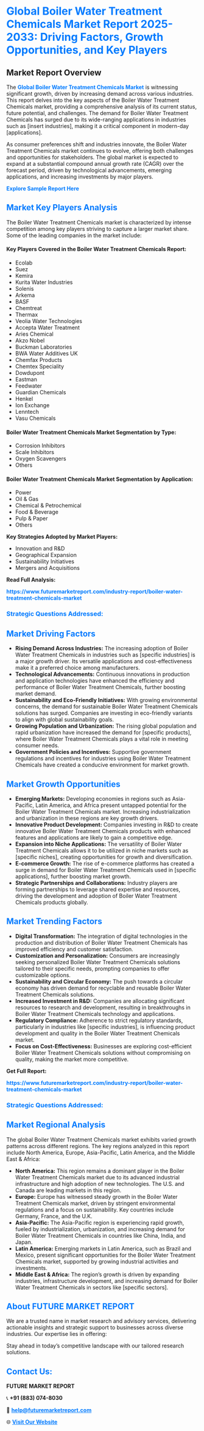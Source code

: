 <h1 style="color: #007BFF;">Global Boiler Water Treatment Chemicals Market Report 2025-2033: Driving Factors, Growth Opportunities, and Key Players</h1>

<section id="overview">
<h2>Market Report Overview</h2>
<p>The <a href="https://www.futuremarketreport.com/industry-report/boiler-water-treatment-chemicals-market" style="color: #007BFF; text-decoration: none;"><strong>Global Boiler Water Treatment Chemicals Market</strong></a> is witnessing significant growth, driven by increasing demand across various industries. This report delves into the key aspects of the Boiler Water Treatment Chemicals market, providing a comprehensive analysis of its current status, future potential, and challenges. The demand for Boiler Water Treatment Chemicals has surged due to its wide-ranging applications in industries such as [insert industries], making it a critical component in modern-day [applications].</p>
<p>As consumer preferences shift and industries innovate, the Boiler Water Treatment Chemicals market continues to evolve, offering both challenges and opportunities for stakeholders. The global market is expected to expand at a substantial compound annual growth rate (CAGR) over the forecast period, driven by technological advancements, emerging applications, and increasing investments by major players.</p>
</section>

<section id="overview">
<p><a href="https://www.futuremarketreport.com/request-sample/reportId=98239" style="color: #007BFF; text-decoration: none;"><strong>Explore Sample Report Here</strong></a></p>
</section>

<section id="key-players">
<h2 style="color: #007BFF;">Market Key Players Analysis</h2>
<p>The Boiler Water Treatment Chemicals market is characterized by intense competition among key players striving to capture a larger market share. Some of the leading companies in the market include:</p>
<h4>Key Players Covered in the Boiler Water Treatment Chemicals Report:</h4>
<ul><li>Ecolab</li><li>Suez</li><li>Kemira</li><li>Kurita Water Industries</li><li>Solenis</li><li>Arkema</li><li>BASF</li><li>Chemtreat</li><li>Thermax</li><li>Veolia Water Technologies</li><li>Accepta Water Treatment</li><li>Aries Chemical</li><li>Akzo Nobel</li><li>Buckman Laboratories</li><li>BWA Water Additives UK</li><li>Chemfax Products</li><li>Chemtex Speciality</li><li>Dowdupont</li><li>Eastman</li><li>Feedwater</li><li>Guardian Chemicals</li><li>Henkel</li><li>Ion Exchange</li><li>Lenntech</li><li>Vasu Chemicals</li></ul>
<h4>Boiler Water Treatment Chemicals Market Segmentation by Type:</h4>
<ul><li>Corrosion Inhibitors</li><li>Scale Inhibitors</li><li>Oxygen Scavengers</li><li>Others</li></ul>

<h4>Boiler Water Treatment Chemicals Market Segmentation by Application:</h4>
<ul><li>Power</li><li>Oil &amp; Gas</li><li>Chemical &amp; Petrochemical</li><li>Food &amp; Beverage</li><li>Pulp &amp; Paper</li><li>Others</li></ul>
<p><strong>Key Strategies Adopted by Market Players:</strong></p>
<ul>
<li>Innovation and R&D</li>
<li>Geographical Expansion</li>
<li>Sustainability Initiatives</li>
<li>Mergers and Acquisitions</li>
</ul>
</section>

<section>
<p><strong>Read Full Analysis: </strong></p><a href="https://www.futuremarketreport.com/industry-report/boiler-water-treatment-chemicals-market" style="color: #007BFF; text-decoration: none;"><strong>https://www.futuremarketreport.com/industry-report/boiler-water-treatment-chemicals-market</strong></a>
<h3 style="color: #007BFF;">Strategic Questions Addressed:</h3>
</section>

<section id="driving-factors">
<h2 style="color: #007BFF;">Market Driving Factors</h2>
<ul>
<li><strong>Rising Demand Across Industries:</strong> The increasing adoption of Boiler Water Treatment Chemicals in industries such as [specific industries] is a major growth driver. Its versatile applications and cost-effectiveness make it a preferred choice among manufacturers.</li>
<li><strong>Technological Advancements:</strong> Continuous innovations in production and application technologies have enhanced the efficiency and performance of Boiler Water Treatment Chemicals, further boosting market demand.</li>
<li><strong>Sustainability and Eco-Friendly Initiatives:</strong> With growing environmental concerns, the demand for sustainable Boiler Water Treatment Chemicals solutions has surged. Companies are investing in eco-friendly variants to align with global sustainability goals.</li>
<li><strong>Growing Population and Urbanization:</strong> The rising global population and rapid urbanization have increased the demand for [specific products], where Boiler Water Treatment Chemicals plays a vital role in meeting consumer needs.</li>
<li><strong>Government Policies and Incentives:</strong> Supportive government regulations and incentives for industries using Boiler Water Treatment Chemicals have created a conducive environment for market growth.</li>
</ul>
</section>

<section id="growth-opportunities">
<h2 style="color: #007BFF;">Market Growth Opportunities</h2>
<ul>
<li><strong>Emerging Markets:</strong> Developing economies in regions such as Asia-Pacific, Latin America, and Africa present untapped potential for the Boiler Water Treatment Chemicals market. Increasing industrialization and urbanization in these regions are key growth drivers.</li>
<li><strong>Innovative Product Development:</strong> Companies investing in R&D to create innovative Boiler Water Treatment Chemicals products with enhanced features and applications are likely to gain a competitive edge.</li>
<li><strong>Expansion into Niche Applications:</strong> The versatility of Boiler Water Treatment Chemicals allows it to be utilized in niche markets such as [specific niches], creating opportunities for growth and diversification.</li>
<li><strong>E-commerce Growth:</strong> The rise of e-commerce platforms has created a surge in demand for Boiler Water Treatment Chemicals used in [specific applications], further boosting market growth.</li>
<li><strong>Strategic Partnerships and Collaborations:</strong> Industry players are forming partnerships to leverage shared expertise and resources, driving the development and adoption of Boiler Water Treatment Chemicals products globally.</li>
</ul>
</section>

<section id="trending-factors">
<h2 style="color: #007BFF;">Market Trending Factors</h2>
<ul>
<li><strong>Digital Transformation:</strong> The integration of digital technologies in the production and distribution of Boiler Water Treatment Chemicals has improved efficiency and customer satisfaction.</li>
<li><strong>Customization and Personalization:</strong> Consumers are increasingly seeking personalized Boiler Water Treatment Chemicals solutions tailored to their specific needs, prompting companies to offer customizable options.</li>
<li><strong>Sustainability and Circular Economy:</strong> The push towards a circular economy has driven demand for recyclable and reusable Boiler Water Treatment Chemicals solutions.</li>
<li><strong>Increased Investment in R&D:</strong> Companies are allocating significant resources to research and development, resulting in breakthroughs in Boiler Water Treatment Chemicals technology and applications.</li>
<li><strong>Regulatory Compliance:</strong> Adherence to strict regulatory standards, particularly in industries like [specific industries], is influencing product development and quality in the Boiler Water Treatment Chemicals market.</li>
<li><strong>Focus on Cost-Effectiveness:</strong> Businesses are exploring cost-efficient Boiler Water Treatment Chemicals solutions without compromising on quality, making the market more competitive.</li>
</ul>
</section>

<section>
<p><strong>Get Full Report: </strong></p><a href="https://www.futuremarketreport.com/industry-report/boiler-water-treatment-chemicals-market" style="color: #007BFF; text-decoration: none;"><strong>https://www.futuremarketreport.com/industry-report/boiler-water-treatment-chemicals-market</strong></a>
<h3 style="color: #007BFF;">Strategic Questions Addressed:</h3>
</section>


<section id="regional-analysis">
<h2 style="color: #007BFF;">Market Regional Analysis</h2>
<p>The global Boiler Water Treatment Chemicals market exhibits varied growth patterns across different regions. The key regions analyzed in this report include North America, Europe, Asia-Pacific, Latin America, and the Middle East & Africa:</p>
<ul>
<li><strong>North America:</strong> This region remains a dominant player in the Boiler Water Treatment Chemicals market due to its advanced industrial infrastructure and high adoption of new technologies. The U.S. and Canada are leading markets in this region.</li>
<li><strong>Europe:</strong> Europe has witnessed steady growth in the Boiler Water Treatment Chemicals market, driven by stringent environmental regulations and a focus on sustainability. Key countries include Germany, France, and the U.K.</li>
<li><strong>Asia-Pacific:</strong> The Asia-Pacific region is experiencing rapid growth, fueled by industrialization, urbanization, and increasing demand for Boiler Water Treatment Chemicals in countries like China, India, and Japan.</li>
<li><strong>Latin America:</strong> Emerging markets in Latin America, such as Brazil and Mexico, present significant opportunities for the Boiler Water Treatment Chemicals market, supported by growing industrial activities and investments.</li>
<li><strong>Middle East & Africa:</strong> The region’s growth is driven by expanding industries, infrastructure development, and increasing demand for Boiler Water Treatment Chemicals in sectors like [specific sectors].</li>
</ul>
</section>

<footer>
<h2 style="color: #007BFF;">About FUTURE MARKET REPORT</h2>
<p>We are a trusted name in market research and advisory services, delivering actionable insights and strategic support to businesses across diverse industries. Our expertise lies in offering:</p>

<p>Stay ahead in today’s competitive landscape with our tailored research solutions.</p>

<h2 style="color: #007BFF;">Contact Us:</h2>
<p><strong>FUTURE MARKET REPORT</strong></p>
<p>📞 <strong>+91 (883) 074-8030</strong></p>
<p>📧 <strong><a href="mailto:help@futuremarketreport.com" style="color: #007BFF;">help@futuremarketreport.com</a></strong></p>
<p>🌐 <strong><a href="https://www.futuremarketreport.com/" style="color: #007BFF;">Visit Our Website</a></strong></p>
</footer>